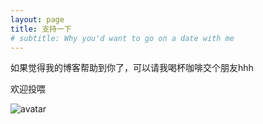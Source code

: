 ```yaml
---
layout: page
title: 支持一下
# subtitle: Why you'd want to go on a date with me
---
```


如果觉得我的博客帮助到你了，可以请我喝杯咖啡交个朋友hhh

欢迎投喂

![avatar](assets/img/path.png)